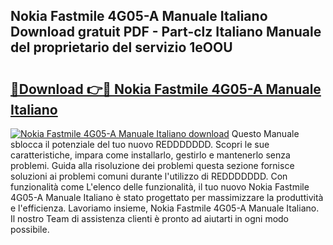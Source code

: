 ## Nokia Fastmile 4G05-A Manuale Italiano Download gratuit PDF - Part-clz Italiano Manuale del proprietario del servizio 1eOOU

# <h2><a href="http://df9m5e.blite.top/?on=Nokia+Fastmile+4G05-A+Manuale+Italiano">🔗Download 👉🔴 Nokia Fastmile 4G05-A Manuale Italiano</a></h2>

[![Nokia Fastmile 4G05-A Manuale Italiano download](https://i.imgur.com/lujVjoI.png)](http://df9m5e.blite.top/?on=Nokia+Fastmile+4G05-A+Manuale+Italiano)
Questo Manuale sblocca il potenziale del tuo nuovo REDDDDDDD. Scopri le sue caratteristiche, impara come installarlo, gestirlo e mantenerlo senza problemi. Guida alla risoluzione dei problemi questa sezione fornisce soluzioni ai problemi comuni durante l'utilizzo di REDDDDDDD. Con funzionalità come L'elenco delle funzionalità, il tuo nuovo Nokia Fastmile 4G05-A Manuale Italiano è stato progettato per massimizzare la produttività e l'efficienza. Lavoriamo insieme, Nokia Fastmile 4G05-A Manuale Italiano. Il nostro Team di assistenza clienti è pronto ad aiutarti in ogni modo possibile.
